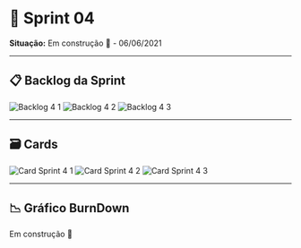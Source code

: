 # 🧩 Sprint 04
**Situação:** Em construção 🚧 - 06/06/2021 <br>

---

## 📋 Backlog da Sprint

![Backlog 4 1](https://user-images.githubusercontent.com/80851038/120908601-325c8f00-c642-11eb-88b1-91bc088cb2f2.png)
![Backlog 4 2](https://user-images.githubusercontent.com/80851038/120908605-35f01600-c642-11eb-92ef-75b530cd2bb9.png)
![Backlog 4 3](https://user-images.githubusercontent.com/80851038/120908606-37b9d980-c642-11eb-9a79-783bd54308e5.png)

---

## 🗃️ Cards

![Card Sprint 4 1](https://user-images.githubusercontent.com/80851038/120908609-3e485100-c642-11eb-9f0e-c8e3cd94e1e1.png)
![Card Sprint 4 2](https://user-images.githubusercontent.com/80851038/120908610-40121480-c642-11eb-8e70-19bb15766e92.png)
![Card Sprint 4 3](https://user-images.githubusercontent.com/80851038/120908612-41434180-c642-11eb-81ea-28eb7ffac467.png)

---

## 📉 Gráfico BurnDown

Em construção 🚧
